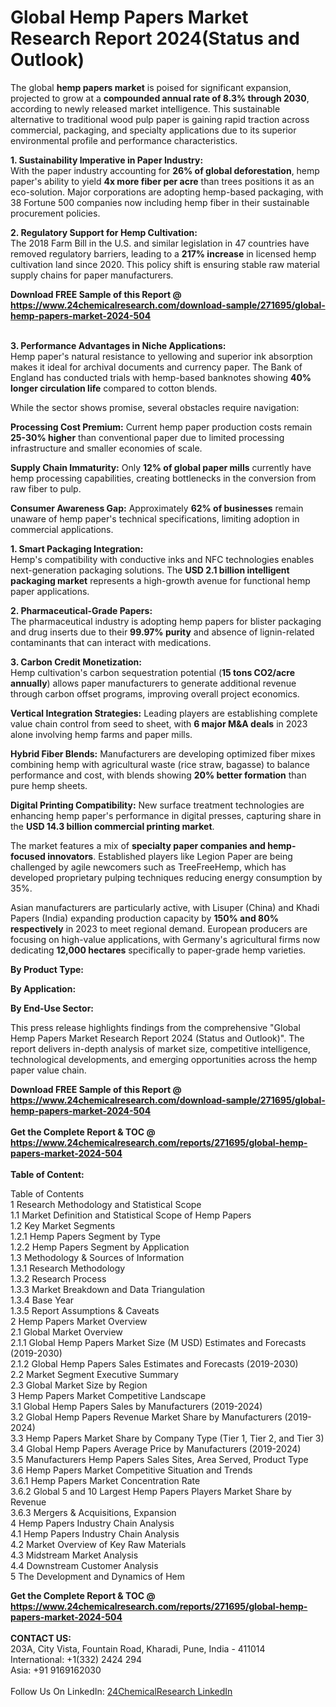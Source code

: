 <h1>Global Hemp Papers Market Research Report 2024(Status and Outlook)</h1><p>The global <strong>hemp papers market</strong> is poised for significant expansion, projected to grow at a <strong>compounded annual rate of 8.3% through 2030</strong>, according to newly released market intelligence. This sustainable alternative to traditional wood pulp paper is gaining rapid traction across commercial, packaging, and specialty applications due to its superior environmental profile and performance characteristics.</p><p><strong>1. Sustainability Imperative in Paper Industry:</strong><br>
With the paper industry accounting for <strong>26% of global deforestation</strong>, hemp paper's ability to yield <strong>4x more fiber per acre</strong> than trees positions it as an eco-solution. Major corporations are adopting hemp-based packaging, with 38 Fortune 500 companies now including hemp fiber in their sustainable procurement policies.</p><p><strong>2. Regulatory Support for Hemp Cultivation:</strong><br>
The 2018 Farm Bill in the U.S. and similar legislation in 47 countries have removed regulatory barriers, leading to a <strong>217% increase</strong> in licensed hemp cultivation land since 2020. This policy shift is ensuring stable raw material supply chains for paper manufacturers.</p><div><b>Download FREE Sample of this Report @ 
            <a href="https://www.24chemicalresearch.com/download-sample/271695/global-hemp-papers-market-2024-504">
            https://www.24chemicalresearch.com/download-sample/271695/global-hemp-papers-market-2024-504</a></b></div><br><p><strong>3. Performance Advantages in Niche Applications:</strong><br>
Hemp paper's natural resistance to yellowing and superior ink absorption makes it ideal for archival documents and currency paper. The Bank of England has conducted trials with hemp-based banknotes showing <strong>40% longer circulation life</strong> compared to cotton blends.</p><p>While the sector shows promise, several obstacles require navigation:</p><p><strong>Processing Cost Premium:</strong> Current hemp paper production costs remain <strong>25-30% higher</strong> than conventional paper due to limited processing infrastructure and smaller economies of scale.</p><p><strong>Supply Chain Immaturity:</strong> Only <strong>12% of global paper mills</strong> currently have hemp processing capabilities, creating bottlenecks in the conversion from raw fiber to pulp.</p><p><strong>Consumer Awareness Gap:</strong> Approximately <strong>62% of businesses</strong> remain unaware of hemp paper's technical specifications, limiting adoption in commercial applications.</p><p><strong>1. Smart Packaging Integration:</strong><br>
Hemp's compatibility with conductive inks and NFC technologies enables next-generation packaging solutions. The <strong>USD 2.1 billion intelligent packaging market</strong> represents a high-growth avenue for functional hemp paper applications.</p><p><strong>2. Pharmaceutical-Grade Papers:</strong><br>
The pharmaceutical industry is adopting hemp papers for blister packaging and drug inserts due to their <strong>99.97% purity</strong> and absence of lignin-related contaminants that can interact with medications.</p><p><strong>3. Carbon Credit Monetization:</strong><br>
Hemp cultivation's carbon sequestration potential (<strong>15 tons CO2/acre annually</strong>) allows paper manufacturers to generate additional revenue through carbon offset programs, improving overall project economics.</p><p><strong>Vertical Integration Strategies:</strong> Leading players are establishing complete value chain control from seed to sheet, with <strong>6 major M&amp;A deals</strong> in 2023 alone involving hemp farms and paper mills.</p><p><strong>Hybrid Fiber Blends:</strong> Manufacturers are developing optimized fiber mixes combining hemp with agricultural waste (rice straw, bagasse) to balance performance and cost, with blends showing <strong>20% better formation</strong> than pure hemp sheets.</p><p><strong>Digital Printing Compatibility:</strong> New surface treatment technologies are enhancing hemp paper's performance in digital presses, capturing share in the <strong>USD 14.3 billion commercial printing market</strong>.</p><p>The market features a mix of <strong>specialty paper companies and hemp-focused innovators</strong>. Established players like Legion Paper are being challenged by agile newcomers such as TreeFreeHemp, which has developed proprietary pulping techniques reducing energy consumption by 35%.</p><p>Asian manufacturers are particularly active, with Lisuper (China) and Khadi Papers (India) expanding production capacity by <strong>150% and 80% respectively</strong> in 2023 to meet regional demand. European producers are focusing on high-value applications, with Germany's agricultural firms now dedicating <strong>12,000 hectares</strong> specifically to paper-grade hemp varieties.</p><p><strong>By Product Type:</strong></p><p><strong>By Application:</strong></p><p><strong>By End-Use Sector:</strong></p><p>This press release highlights findings from the comprehensive "Global Hemp Papers Market Research Report 2024 (Status and Outlook)". The report delivers in-depth analysis of market size, competitive intelligence, technological developments, and emerging opportunities across the hemp paper value chain.</p><div><b>Download FREE Sample of this Report @ 
            <a href="https://www.24chemicalresearch.com/download-sample/271695/global-hemp-papers-market-2024-504">
            https://www.24chemicalresearch.com/download-sample/271695/global-hemp-papers-market-2024-504</a></b></div><br><div><b>Get the Complete Report & TOC @ 
            <a href="https://www.24chemicalresearch.com/reports/271695/global-hemp-papers-market-2024-504">
            https://www.24chemicalresearch.com/reports/271695/global-hemp-papers-market-2024-504</a></b></div><br>
            <b>Table of Content:</b><p>Table of Contents<br />
1 Research Methodology and Statistical Scope<br />
1.1 Market Definition and Statistical Scope of Hemp Papers<br />
1.2 Key Market Segments<br />
1.2.1 Hemp Papers Segment by Type<br />
1.2.2 Hemp Papers Segment by Application<br />
1.3 Methodology & Sources of Information<br />
1.3.1 Research Methodology<br />
1.3.2 Research Process<br />
1.3.3 Market Breakdown and Data Triangulation<br />
1.3.4 Base Year<br />
1.3.5 Report Assumptions & Caveats<br />
2 Hemp Papers Market Overview<br />
2.1 Global Market Overview<br />
2.1.1 Global Hemp Papers Market Size (M USD) Estimates and Forecasts (2019-2030)<br />
2.1.2 Global Hemp Papers Sales Estimates and Forecasts (2019-2030)<br />
2.2 Market Segment Executive Summary<br />
2.3 Global Market Size by Region<br />
3 Hemp Papers Market Competitive Landscape<br />
3.1 Global Hemp Papers Sales by Manufacturers (2019-2024)<br />
3.2 Global Hemp Papers Revenue Market Share by Manufacturers (2019-2024)<br />
3.3 Hemp Papers Market Share by Company Type (Tier 1, Tier 2, and Tier 3)<br />
3.4 Global Hemp Papers Average Price by Manufacturers (2019-2024)<br />
3.5 Manufacturers Hemp Papers Sales Sites, Area Served, Product Type<br />
3.6 Hemp Papers Market Competitive Situation and Trends<br />
3.6.1 Hemp Papers Market Concentration Rate<br />
3.6.2 Global 5 and 10 Largest Hemp Papers Players Market Share by Revenue<br />
3.6.3 Mergers & Acquisitions, Expansion<br />
4 Hemp Papers Industry Chain Analysis<br />
4.1 Hemp Papers Industry Chain Analysis<br />
4.2 Market Overview of Key Raw Materials<br />
4.3 Midstream Market Analysis<br />
4.4 Downstream Customer Analysis<br />
5 The Development and Dynamics of Hem</p><div><b>Get the Complete Report & TOC @ 
            <a href="https://www.24chemicalresearch.com/reports/271695/global-hemp-papers-market-2024-504">
            https://www.24chemicalresearch.com/reports/271695/global-hemp-papers-market-2024-504</a></b></div><br><b>CONTACT US:</b><br>
            203A, City Vista, Fountain Road, Kharadi, Pune, India - 411014<br>
            International: +1(332) 2424 294<br>
            Asia: +91 9169162030 <br><br>
            Follow Us On LinkedIn: <a href="https://www.linkedin.com/company/24chemicalresearch/">24ChemicalResearch LinkedIn</a>